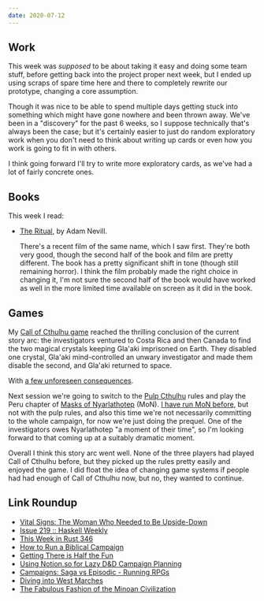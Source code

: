 ```yaml
---
date: 2020-07-12
---
```


## Work

This week was *supposed* to be about taking it easy and doing some
team stuff, before getting back into the project proper next week, but
I ended up using scraps of spare time here and there to completely
rewrite our prototype, changing a core assumption.

Though it was nice to be able to spend multiple days getting stuck
into something which might have gone nowhere and been thrown away.
We've been in a "discovery" for the past 6 weeks, so I suppose
technically that's always been the case; but it's certainly easier to
just do random exploratory work when you don't need to think about
writing up cards or even how you work is going to fit in with others.

I think going forward I'll try to write more exploratory cards, as
we've had a lot of fairly concrete ones.


## Books

This week I read:

- [The Ritual][], by Adam Nevill.

  There's a recent film of the same name, which I saw first.  They're
  both very good, though the second half of the book and film are
  pretty different.  The book has a pretty significant shift in tone
  (though still remaining horror).  I think the film probably made the
  right choice in changing it, I'm not sure the second half of the
  book would have worked as well in the more limited time available on
  screen as it did in the book.

[The Ritual]: https://en.wikipedia.org/wiki/The_Ritual_(novel)


## Games

My [Call of Cthulhu game][] reached the thrilling conclusion of the
current story arc: the investigators ventured to Costa Rica and then
Canada to find the two magical crystals keeping Gla'aki imprisoned on
Earth.  They disabled one crystal, Gla'aki mind-controlled an unwary
investigator and made them disable the second, and Gla'aki returned to
space.

With [a few unforeseen consequences][].

Next session we're going to switch to the [Pulp Cthulhu][] rules and
play the Peru chapter of [Masks of Nyarlathotep][] (MoN).  [I have run
MoN before][], but not with the pulp rules, and also this time we're
not necessarily committing to the whole campaign, for now we're just
doing the prequel.  One of the investigators owes Nyarlathotep "a
moment of their time", so I'm looking forward to that coming up at a
suitably dramatic moment.

Overall I think this story arc went well.  None of the three players
had played Call of Cthulhu before, but they picked up the rules pretty
easily and enjoyed the game.  I did float the idea of changing game
systems if people had had enough of Call of Cthulhu now, but no, they
wanted to continue.

[Call of Cthulhu game]: https://memo.barrucadu.co.uk/campaign-notes-2020-05-call-of-cthulhu.html
[a few unforeseen consequences]: https://memo.barrucadu.co.uk/campaign-notes-2020-05-call-of-cthulhu/the-aftermath.png
[Pulp Cthulhu]: https://www.chaosium.com/pulp-cthulhu-hardcover/
[Masks of Nyarlathotep]: https://en.wikipedia.org/wiki/Masks_of_Nyarlathotep
[I have run MoN before]: https://memo.barrucadu.co.uk/campaign-notes-2018-09-masks-of-nyarlathotep.html


## Link Roundup

- [Vital Signs: The Woman Who Needed to Be Upside-Down](https://www.discovermagazine.com/health/vital-signs-the-woman-who-needed-to-be-upside-down)
- [Issue 219 :: Haskell Weekly](https://haskellweekly.news/issue/219.html)
- [This Week in Rust 346](https://this-week-in-rust.org/blog/2020/07/08/this-week-in-rust-346/)
- [How to Run a Biblical Campaign](https://theangrygm.com/how-to-run-a-biblical-campaign/)
- [Getting There is Half the Fun](https://theangrygm.com/getting-there-is-half-the-fun/)
- [Using Notion.so for Lazy D&D Campaign Planning](https://slyflourish.com/lazy_dnd_with_notion.html)
- [Campaigns: Saga vs Episodic - Running RPGs](https://www.youtube.com/watch?v=xIW2RBFmRUI)
- [Diving into West Marches](https://katieplaysgames.wordpress.com/2020/07/10/diving-into-west-marches/)
- [The Fabulous Fashion of the Minoan Civilization](https://www.youtube.com/watch?v=OcrV5hc5k3U)
